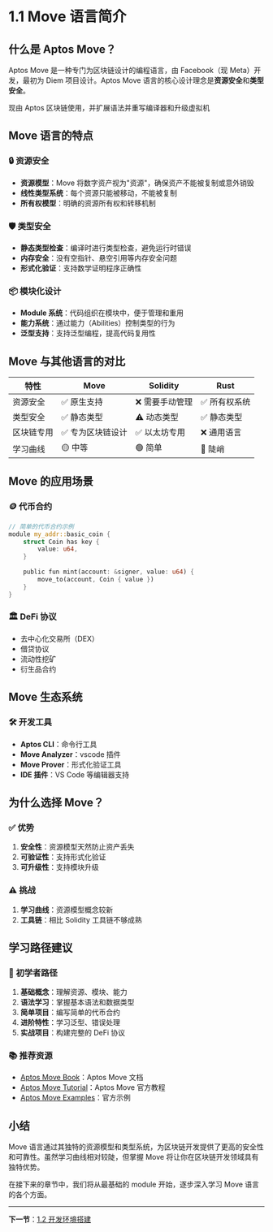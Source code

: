 # 1.1 Move 语言简介

## 什么是 Aptos Move？

Aptos Move 是一种专门为区块链设计的编程语言，由 Facebook（现 Meta）开发，最初为 Diem 项目设计。Aptos Move 语言的核心设计理念是**资源安全**和**类型安全**。

现由 Aptos 区块链使用，并扩展语法并重写编译器和升级虚拟机

## Move 语言的特点

### 🔒 资源安全
- **资源模型**：Move 将数字资产视为"资源"，确保资产不能被复制或意外销毁
- **线性类型系统**：每个资源只能被移动，不能被复制
- **所有权模型**：明确的资源所有权和转移机制

### 🛡️ 类型安全
- **静态类型检查**：编译时进行类型检查，避免运行时错误
- **内存安全**：没有空指针、悬空引用等内存安全问题
- **形式化验证**：支持数学证明程序正确性

### 📦 模块化设计
- **Module 系统**：代码组织在模块中，便于管理和重用
- **能力系统**：通过能力（Abilities）控制类型的行为
- **泛型支持**：支持泛型编程，提高代码复用性

## Move 与其他语言的对比

| 特性 | Move | Solidity | Rust |
|------|------|----------|------|
| 资源安全 | ✅ 原生支持 | ❌ 需要手动管理 | ✅ 所有权系统 |
| 类型安全 | ✅ 静态类型 | ⚠️ 动态类型 | ✅ 静态类型 |
| 区块链专用 | ✅ 专为区块链设计 | ✅ 以太坊专用 | ❌ 通用语言 |
| 学习曲线 | 🟡 中等 | 🟢 简单 | 🔴 陡峭 |

## Move 的应用场景

### 🪙 代币合约
```rust
// 简单的代币合约示例
module my_addr::basic_coin {
    struct Coin has key {
        value: u64,
    }
    
    public fun mint(account: &signer, value: u64) {
        move_to(account, Coin { value })
    }
}
```

### 🏛️ DeFi 协议
- 去中心化交易所（DEX）
- 借贷协议
- 流动性挖矿
- 衍生品合约

## Move 生态系统

### 🛠️ 开发工具
- **Aptos CLI**：命令行工具
- **Move Analyzer**：vscode 插件
- **Move Prover**：形式化验证工具
- **IDE 插件**：VS Code 等编辑器支持

## 为什么选择 Move？

### ✅ 优势
1. **安全性**：资源模型天然防止资产丢失
2. **可验证性**：支持形式化验证
4. **可升级性**：支持模块升级

### ⚠️ 挑战
1. **学习曲线**：资源模型概念较新
2. **工具链**：相比 Solidity 工具链不够成熟

## 学习路径建议

### 🎯 初学者路径
1. **基础概念**：理解资源、模块、能力
2. **语法学习**：掌握基本语法和数据类型
3. **简单项目**：编写简单的代币合约
4. **进阶特性**：学习泛型、错误处理
5. **实战项目**：构建完整的 DeFi 协议

### 📚 推荐资源
- [Aptos Move Book](https://aptos-book.com/)：Aptos Move 文档
- [Aptos Move Tutorial](https://aptos.dev/build/smart-contracts)：Aptos Move 官方教程
- [Aptos Move Examples](https://github.com/aptos-labs/aptos-core/tree/main/aptos-move/move-examples)：官方示例

## 小结

Move 语言通过其独特的资源模型和类型系统，为区块链开发提供了更高的安全性和可靠性。虽然学习曲线相对较陡，但掌握 Move 将让你在区块链开发领域具有独特优势。

在接下来的章节中，我们将从最基础的 module 开始，逐步深入学习 Move 语言的各个方面。

---

**下一节**：[1.2 开发环境搭建](./02-setup.md) 